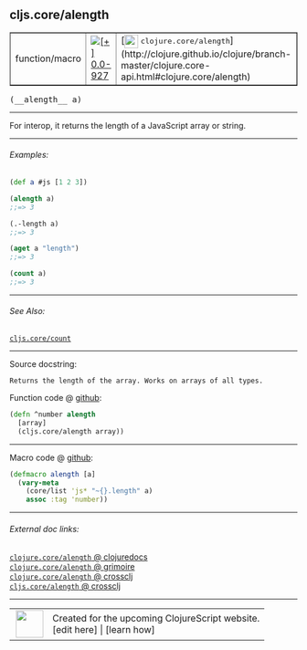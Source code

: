 ## cljs.core/alength



 <table border="1">
<tr>
<td>function/macro</td>
<td><a href="https://github.com/cljsinfo/cljs-api-docs/tree/0.0-927"><img valign="middle" alt="[+] 0.0-927" title="Added in 0.0-927" src="https://img.shields.io/badge/+-0.0--927-lightgrey.svg"></a> </td>
<td>
[<img height="24px" valign="middle" src="http://i.imgur.com/1GjPKvB.png"> <samp>clojure.core/alength</samp>](http://clojure.github.io/clojure/branch-master/clojure.core-api.html#clojure.core/alength)
</td>
</tr>
</table>


 <samp>
(__alength__ a)<br>
</samp>

---

For interop, it returns the length of a JavaScript array or string.



---

###### Examples:

```clj
(def a #js [1 2 3])

(alength a)
;;=> 3

(.-length a)
;;=> 3

(aget a "length")
;;=> 3

(count a)
;;=> 3
```



---

###### See Also:

[`cljs.core/count`](../cljs.core/count.md)<br>

---


Source docstring:

```
Returns the length of the array. Works on arrays of all types.
```


Function code @ [github](https://github.com/clojure/clojurescript/blob/r2127/src/cljs/cljs/core.cljs#L182-L185):

```clj
(defn ^number alength
  [array]
  (cljs.core/alength array))
```

<!--
Repo - tag - source tree - lines:

 <pre>
clojurescript @ r2127
└── src
    └── cljs
        └── cljs
            └── <ins>[core.cljs:182-185](https://github.com/clojure/clojurescript/blob/r2127/src/cljs/cljs/core.cljs#L182-L185)</ins>
</pre>

-->

---

Macro code @ [github](https://github.com/clojure/clojurescript/blob/r2127/src/clj/cljs/core.clj#L1388-L1391):

```clj
(defmacro alength [a]
  (vary-meta
    (core/list 'js* "~{}.length" a)
    assoc :tag 'number))
```

<!--
Repo - tag - source tree - lines:

 <pre>
clojurescript @ r2127
└── src
    └── clj
        └── cljs
            └── <ins>[core.clj:1388-1391](https://github.com/clojure/clojurescript/blob/r2127/src/clj/cljs/core.clj#L1388-L1391)</ins>
</pre>
-->

---


###### External doc links:

[`clojure.core/alength` @ clojuredocs](http://clojuredocs.org/clojure.core/alength)<br>
[`clojure.core/alength` @ grimoire](http://conj.io/store/v1/org.clojure/clojure/1.7.0-beta3/clj/clojure.core/alength/)<br>
[`clojure.core/alength` @ crossclj](http://crossclj.info/fun/clojure.core/alength.html)<br>
[`cljs.core/alength` @ crossclj](http://crossclj.info/fun/cljs.core.cljs/alength.html)<br>

---

 <table>
<tr><td>
<img valign="middle" align="right" width="48px" src="http://i.imgur.com/Hi20huC.png">
</td><td>
Created for the upcoming ClojureScript website.<br>
[edit here] | [learn how]
</td></tr></table>

[edit here]:https://github.com/cljsinfo/cljs-api-docs/blob/master/cljsdoc/cljs.core/alength.cljsdoc
[learn how]:https://github.com/cljsinfo/cljs-api-docs/wiki/cljsdoc-files

<!--

This information was too distracting to show to readers, but I'll leave it
commented here since it is helpful to:

- pretty-print the data used to generate this document
- and show how to retrieve that data



The API data for this symbol:

```clj
{:description "For interop, it returns the length of a JavaScript array or string.",
 :return-type number,
 :ns "cljs.core",
 :name "alength",
 :signature ["[a]"],
 :history [["+" "0.0-927"]],
 :type "function/macro",
 :related ["cljs.core/count"],
 :full-name-encode "cljs.core/alength",
 :source {:code "(defn ^number alength\n  [array]\n  (cljs.core/alength array))",
          :title "Function code",
          :repo "clojurescript",
          :tag "r2127",
          :filename "src/cljs/cljs/core.cljs",
          :lines [182 185]},
 :extra-sources [{:code "(defmacro alength [a]\n  (vary-meta\n    (core/list 'js* \"~{}.length\" a)\n    assoc :tag 'number))",
                  :title "Macro code",
                  :repo "clojurescript",
                  :tag "r2127",
                  :filename "src/clj/cljs/core.clj",
                  :lines [1388 1391]}],
 :examples [{:id "26f79f",
             :content "```clj\n(def a #js [1 2 3])\n\n(alength a)\n;;=> 3\n\n(.-length a)\n;;=> 3\n\n(aget a \"length\")\n;;=> 3\n\n(count a)\n;;=> 3\n```"}],
 :full-name "cljs.core/alength",
 :clj-symbol "clojure.core/alength",
 :docstring "Returns the length of the array. Works on arrays of all types."}

```

Retrieve the API data for this symbol:

```clj
;; from Clojure REPL
(require '[clojure.edn :as edn])
(-> (slurp "https://raw.githubusercontent.com/cljsinfo/cljs-api-docs/catalog/cljs-api.edn")
    (edn/read-string)
    (get-in [:symbols "cljs.core/alength"]))
```

-->
